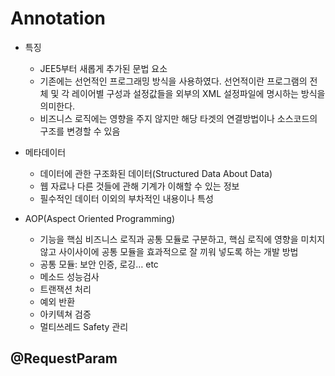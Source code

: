 # Annotation
 - 특징
	 - JEE5부터 새롭게 추가된 문법 요소
	 - 기존에는 선언적인 프로그래밍 방식을 사용하였다. 선언적이란 프로그램의 전체 및 각 레이어별 구성과 설정값들을 외부의 XML 설정파일에 명시하는 방식을 의미한다.
 	- 비즈니스 로직에는 영향을 주지 않지만 해당 타겟의 연결방법이나 소스코드의 구조를 변경할 수 있음


 - 메타데이터
	 - 데이터에 관한 구조화된 데이터(Structured Data About Data)
	 - 웹 자료나 다른 것들에 관해 기계가 이해할 수 있는 정보
	 - 필수적인 데이터 이외의 부차적인 내용이나 특성

 - AOP(Aspect Oriented Programming)
     - 기능을 핵심 비즈니스 로직과 공통 모듈로 구분하고, 핵심 로직에 영향을 미치지 않고 사이사이에 공통 모듈을 효과적으로 잘 끼워 넣도록 하는 개발 방법
 	 - 공통 모듈: 보안 인증, 로깅… etc
 	 - 메소드 성능검사
	 - 트랜잭션 처리
	 - 예외 반환
	 - 아키텍쳐 검증
	 - 멀티쓰레드 Safety 관리


## @RequestParam
